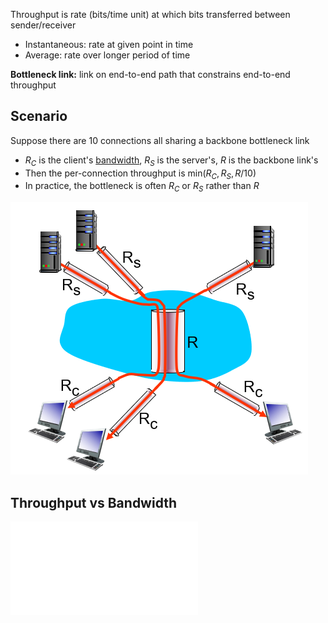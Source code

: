 Throughput is rate (bits/time unit) at which bits transferred between sender/receiver
- Instantaneous: rate at given point in time
- Average: rate over longer period of time

**Bottleneck link:** link on end-to-end path that constrains end-to-end throughput

## Scenario

Suppose there are 10 connections all sharing a backbone bottleneck link
- $R_C$ is the client's [bandwidth](Bandwidth.md), $R_S$ is the server's, $R$ is the backbone link's
- Then the per-connection throughput is $\mathrm{min}(R_C, R_S, R/10)$
- In practice, the bottleneck is often $R_C$ or $R_S$ rather than $R$

![throughput-scenario](img/throughput-scenario.png)

## Throughput vs Bandwidth

![Bandwidth vs Throughput](./Bandwidth%20vs%20Throughput.md)
